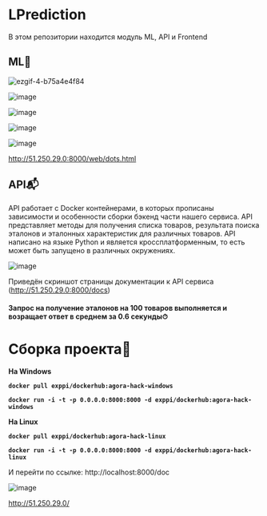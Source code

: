 # LPrediction
В этом репозитории находится модуль ML, API и Frontend
## ML🤖

![ezgif-4-b75a4e4f84](https://user-images.githubusercontent.com/83156020/185787255-c8260a9a-413b-4be2-a049-86e14bd2910a.gif)

![image](https://user-images.githubusercontent.com/83156020/185787558-60403bec-6fa4-437a-8e1b-f46c69531112.png)

![image](https://user-images.githubusercontent.com/83156020/185787569-5fb6dc65-54aa-46e0-b72d-934d85bf6371.png)

![image](https://user-images.githubusercontent.com/83156020/185787802-ae9af800-34e4-430d-98e2-1146043777ef.png)

![image](https://user-images.githubusercontent.com/83156020/185787812-2cb855a7-1b4f-4d37-91fc-ece537a96021.png)


http://51.250.29.0:8000/web/dots.html

## API📬

API работает с Docker контейнерами, в которых прописаны зависимости и особенности сборки бэкенд части нашего сервиса. API представляет методы для получения списка товаров, результата поиска эталонов и эталонных характеристик для различных товаров.
API написано на языке Python и является кроссплатформенным, то есть может быть запущено в различных окружениях. 

![image](https://user-images.githubusercontent.com/32881349/185777683-9babaca0-7cb8-4bda-847e-d98a01e2211c.png)

Приведён скриншот страницы документации к API сервиса (http://51.250.29.0:8000/docs)

#### Запрос на получение эталонов на 100 товаров выполняется и возращает ответ в среднем за 0.6 секунды⏱

# Сборка проекта🔧
<b> На Windows
```
docker pull exppi/dockerhub:agora-hack-windows
```
```
docker run -i -t -p 0.0.0.0:8000:8000 -d exppi/dockerhub:agora-hack-windows
```
</b>

<b> На Linux
```
docker pull exppi/dockerhub:agora-hack-linux
```
```
docker run -i -t -p 0.0.0.0:8000:8000 -d exppi/dockerhub:agora-hack-linux
```
</b>

И перейти по ссылке: http://localhost:8000/doc


![image](https://user-images.githubusercontent.com/32881349/185777289-a7e22cbf-a786-455c-a787-b5999457555a.png)

http://51.250.29.0/
